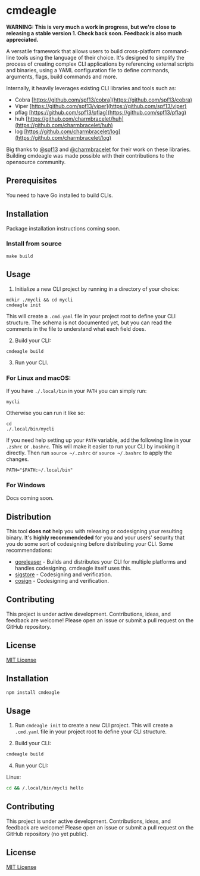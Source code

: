 # cmdeagle

**WARNING: This is very much a work in progress, but we're close to releasing a stable version 1. Check back soon. Feedback is also much appreciated.**

A versatile framework that allows users to build cross-platform command-line tools using the language of their choice. It's designed to simplify the process of creating complex CLI applications by referencing external scripts and  binaries, using a YAML configuration file to define commands, arguments, flags, build commands and more.

Internally, it heavily leverages existing CLI libraries and tools such as:

  - Cobra [https://github.com/spf13/cobra](https://github.com/spf13/cobra)
  - Viper [https://github.com/spf13/viper](https://github.com/spf13/viper)
  - pflag [https://github.com/spf13/pflag](https://github.com/spf13/pflag)
  - huh [https://github.com/charmbracelet/huh](https://github.com/charmbracelet/huh)
  - log [https://github.com/charmbracelet/log](https://github.com/charmbracelet/log)

Big thanks to [@spf13](https://github.com/spf13) and [@charmbracelet](https://github.com/charmbracelet) for their work on these libraries. Building cmdeagle was made possible with their contributions to the opensource community. 

## Prerequisites

You need to have Go installed to build CLIs.

## Installation

Package installation instructions coming soon.

### Install from source

```
make build
```

## Usage

1. Initialize a new CLI project by running in a directory of your choice:

```
mdkir ./mycli && cd mycli
cmdeagle init
```

This will create a `.cmd.yaml` file in your project root to define your CLI structure. The schema is not documented yet, but you can read the comments in the file to understand what each field does.

2. Build your CLI:

```
cmdeagle build
```

3. Run your CLI.

### For Linux and macOS:


If you have `./.local/bin` in your `PATH` you can simply run:

```
mycli
```

Otherwise you can run it like so:

```
cd
./.local/bin/mycli
```

If you need help setting up your `PATH` variable, add the following line in your `.zshrc` or `.bashrc`. This will make  it easier to run your CLI by invoking it directly. Then run `source ~/.zshrc` or `source ~/.bashrc` to apply the  changes.

```
PATH="$PATH:~/.local/bin"
```


### For Windows

Docs coming soon.


## Distribution

This tool **does not** help you with releasing or codesigning your resulting binary. It's **highly recommendeded** for you and your users' security that you do some sort of codesigning before distributing your CLI. Some recommendations:

- [goreleaser](https://goreleaser.com/) - Builds and distributes your CLI for multiple platforms and handles codesigning. cmdeagle itself uses this.
- [sigstore](https://sigstore.dev/) - Codesigning and verification.
- [cosign](https://github.com/sigstore/cosign) - Codesigning and verification.

## Contributing

This project is under active development. Contributions, ideas, and feedback are welcome! Please open an issue or submit a pull request on the GitHub repository.

## License

[MIT License](LICENSE)

## Installation

```sh
npm install cmdeagle
```

## Usage

1. Run `cmdeagle init` to create a new CLI project. This will create a `.cmd.yaml` file in your project root to define your CLI structure.

3. Build your CLI:

```sh
cmdeagle build
```

4. Run your CLI:

Linux:

```sh
cd && /.local/bin/mycli hello 
```


## Contributing

This project is under active development. Contributions, ideas, and feedback are welcome! Please open an issue or submit a pull request on the GitHub repository (no yet public).

## License

[MIT License](LICENSE)